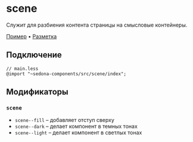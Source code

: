 # scene

Служит для разбиения контента страницы на смысловые контейнеры.

[Пример](https://getsedona.github.io/sedona-components/scene.html) • [Разметка](https://github.com/getsedona/sedona-components/tree/master/src/scene/examples.html)

## Подключение

```less
// main.less
@import "~sedona-components/src/scene/index";
```

## Модификаторы

### `scene`

* `scene--fill` – добавляет отступ сверху
* `scene--dark` – делает компонент в темных тонах
* `scene--light` – делает компонент в светлых тонах
